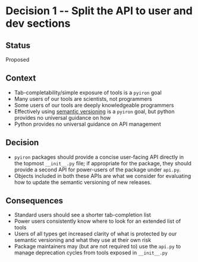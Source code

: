 # Decision 1 -- Split the API to user and dev sections

## Status

Proposed

## Context

- Tab-completability/simple exposure of tools is a `pyiron` goal
- Many users of our tools are scientists, not programmers
- Some users of our tools are deeply knowledgeable programmers
- Effectively using [semantic versioning](https://semver.org/) is a `pyiron` goal, but python provides no universal guidance on how
- Python provides no universal guidance on API management

## Decision

- `pyiron` packages should provide a concise user-facing API directly in the topmost `__init__.py` file; if appropriate for the package, they should provide a second API for power-users of the package under `api.py`.
- Objects included in both these APIs are what we consider for evaluating how to update the semantic versioning of new releases.

## Consequences

- Standard users should see a shorter tab-completion list 
- Power users consistently know where to look for an extended list of tools
- Users of all types get increased clarity of what is protected by our semantic versioning and what they use at their own risk
- Package maintainers may (but are not required to) use the `api.py` to manage deprecation cycles from tools exposed in `__init__.py`
